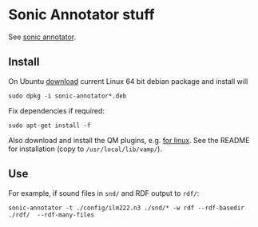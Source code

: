 # Sonic Annotator stuff

See [sonic annotator](http://www.vamp-plugins.org/sonic-annotator/).

## Install

On Ubuntu [download](https://code.soundsoftware.ac.uk/projects/sonic-annotator/files) current Linux 64 bit debian package and install will 
```
sudo dpkg -i sonic-annotator*.deb
```
Fix dependencies if required:
```
sudo apt-get install -f
```
Also download and install the QM plugins, e.g. [for linux](https://code.soundsoftware.ac.uk/attachments/download/1602/qm-vamp-plugins-linux64-v1.7.1.tar.bz2). See the README for installation (copy to `/usr/local/lib/vamp/`).

## Use

For example, if sound files in `snd/` and RDF output to `rdf/`:
```
sonic-annotator -t ./config/ilm222.n3 ./snd/* -w rdf --rdf-basedir ./rdf/  --rdf-many-files 
```

